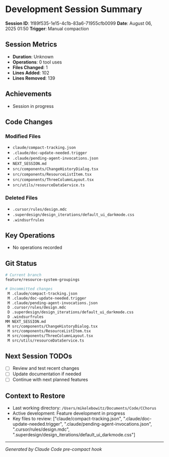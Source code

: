 # Development Session Summary

**Session ID**: 1f89f535-1e15-4c1b-83a6-71955cfb0099
**Date**: August 06, 2025 01:50
**Trigger**: Manual compaction


## Session Metrics

- **Duration**: Unknown
- **Operations**: 0 tool uses
- **Files Changed**: 1
- **Lines Added**: 102
- **Lines Removed**: 139

## Achievements

- Session in progress

## Code Changes


### Modified Files
- `claude/compact-tracking.json`
- `.claude/doc-update-needed.trigger`
- `.claude/pending-agent-invocations.json`
- `NEXT_SESSION.md`
- `src/components/ChangeHistoryDialog.tsx`
- `src/components/ResourceListItem.tsx`
- `src/components/ThreeColumnLayout.tsx`
- `src/utils/resourceDataService.ts`

### Deleted Files
- `.cursor/rules/design.mdc`
- `.superdesign/design_iterations/default_ui_darkmode.css`
- `.windsurfrules`

## Key Operations

- No operations recorded

## Git Status

```bash
# Current branch
feature/resource-system-groupings

# Uncommitted changes
 M .claude/compact-tracking.json
 M .claude/doc-update-needed.trigger
 M .claude/pending-agent-invocations.json
 D .cursor/rules/design.mdc
 D .superdesign/design_iterations/default_ui_darkmode.css
 D .windsurfrules
MM NEXT_SESSION.md
 M src/components/ChangeHistoryDialog.tsx
 M src/components/ResourceListItem.tsx
 M src/components/ThreeColumnLayout.tsx
 M src/utils/resourceDataService.ts

```

## Next Session TODOs

- [ ] Review and test recent changes
- [ ] Update documentation if needed
- [ ] Continue with next planned features

## Context to Restore

- Last working directory: `/Users/mikelebowitz/Documents/Code/CChorus`
- Active development: Feature development in progress
- Key files to review: ["claude/compact-tracking.json", ".claude/doc-update-needed.trigger", ".claude/pending-agent-invocations.json", ".cursor/rules/design.mdc", ".superdesign/design_iterations/default_ui_darkmode.css"]

---

*Generated by Claude Code pre-compact hook*
